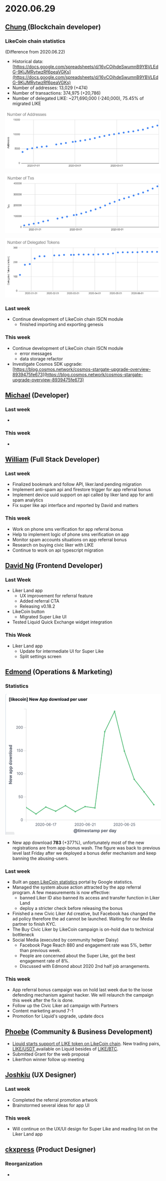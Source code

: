 # 2020.06.29



## [Chung ](https://like.co/chungwu)\(Blockchain developer\)

### LikeCoin chain statistics

\(Difference from 2020.06.22\)

* Historical data: [https://docs.google.com/spreadsheets/d/16vCOjhdeSwumnB9YBVLEdG-9KjJMRytwzRf6peaVGKs](https://docs.google.com/spreadsheets/d/16vCOjhdeSwumnB9YBVLEdG-9KjJMRytwzRf6peaVGKs)
* Number of addresses: 13,029 \(+474\)
* Number of transactions: 374,975 \(+20,786\)
* Number of delegated LIKE: ~271,690,000 \(-240,000\), 75.45% of migrated LIKE

![](../.gitbook/assets/image%20%2864%29.png)

![](../.gitbook/assets/image%20%2865%29.png)

![](../.gitbook/assets/image%20%2863%29.png)

### Last week

* Continue development of LikeCoin chain ISCN module
  * finished importing and exporting genesis

### This week

* Continue development of LikeCoin chain ISCN module
  * error messages
  * data storage refactor
* Investigate Cosmos SDK upgrade: [https://blog.cosmos.network/cosmos-stargate-upgrade-overview-8939475fe673](https://blog.cosmos.network/cosmos-stargate-upgrade-overview-8939475fe673)

## [Michael](httsp://like.co/michaelcheung) \(Developer\)

### Last week

* 
### This week

* 
## [William](https://like.co/williamchong007) \(Full Stack Developer\)

### Last week

* Finalized bookmark and follow API, liker.land pending migration
* Implement anti-spam api and firestore trigger for app referral bonus
* Implement device uuid support on api called by liker land app for anti spam analytics
* Fix super like api interface and reported by David and matters

### This week

* Work on phone sms verification for app referral bonus
* Help to implement logic of phone sms verification on app
* Monitor spam accounts situations on app referral bonus
* Research on buying civic liker with LIKE
* Continue to work on api typescript migration

## [David Ng](https://github.com/nwingt) \(Frontend Developer\)

### Last Week

* Liker Land app
  * UX improvement for referral feature
  * Added referral CTA
  * Releasing v0.18.2
* LikeCoin button
  * Migrated Super Like UI
* Tested Liquid Quick Exchange widget integration

### This Week

* Liker Land app
  * Update for intermediate UI for Super Like
  * Split settings screen

## [E**dmond**](https://like.co/edmondyu) **\(Operations & Marketing\)**

### **Statistics**

![](../.gitbook/assets/image%20%2862%29.png)

* New app download **783** \(+377%\), unfortunately most of the new registrations are from app-bonus wash.  The figure was back to previous level last Friday after we deployed a bonus defer mechanism and keep banning the abusing-users.

### **Last week**

* Built an [open LikeCoin statistics](https://datastudio.google.com/u/0/reporting/e6168171-b61d-4871-b39f-7b6308f2facc/page/qgR) portal by Google statistics.
* Managed the system abuse action attracted by the app referral program.  A few measurements is now effective:
  * banned Liker ID also banned its access and transfer function in Liker Land
  * deploy a stricter check before releasing the bonus
* Finished a new Civic Liker Ad creative, but Facebook has changed the ad policy therefore the ad cannot be launched.  Waiting for our Media partner to finish KYC.
* The Buy Civic Liker by LikeCoin campaign is on-hold due to technical bottleneck 
* Social Media \(executed by community helper Daisy\)
  * Facebook Page Reach 880 and engagement rate was 5%, better than previous week.
  * People are concerned about the Super Like, got the best engagement rate of 8%.
  * Discussed with Edmond about 2020 2nd half job arrangements.

### This week

* App referral bonus campaign was on hold last week due to the loose defending mechanism against hacker.  We will relaunch the campaign this week after the fix is done.
* Follow up the Civic Liker ad campaign with Partners
* Content marketing around 7-1
* Promotion for Liquid's upgrade, update docs

## [Phoebe](https://like.co/phoebe_fb) \(Community & Business Development\) <a id="fbf6"></a>

* [Liquid starts support of LIKE token on LikeCoin chain](https://medium.com/likecoin/liquid-is-supporting-the-new-likecoin-upgrade-b642526521fd). New trading pairs, [LIKE/USDT ](https://app.liquid.com/exchange/LIKEUSDT)available on Liquid besides of [LIKE/BTC](https://app.liquid.com/exchange/LIKEBTC).
* Submitted Grant for the web proposal
* Likerthon winner follow up meeting

## [Joshkiu](https://like.co/joshkiu) \(UX Designer\)

### Last week

* Completed the referral promotion artwork
* Brainstormed several ideas for app UI

### This week

* Will continue on the UX/UI design for Super Like and reading list on the Liker Land app

## [ckxpress](https://like.co/ckxpress) \(Product Designer\) <a id="fbf6"></a>

### Reorganization

* 
